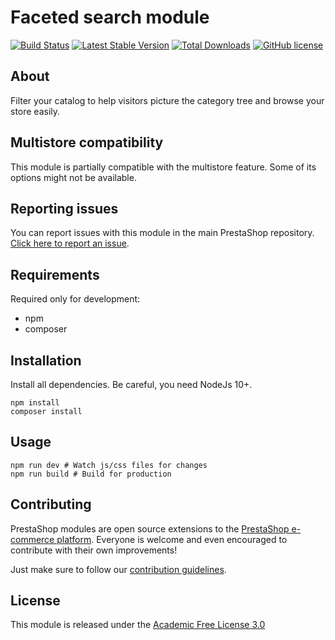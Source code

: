 # Faceted search module

[![Build Status](https://travis-ci.com/PrestaShop/ps_facetedsearch.svg?branch=master)](https://travis-ci.com/PrestaShop/ps_facetedsearch)
[![Latest Stable Version](https://poser.pugx.org/PrestaShop/ps_facetedsearch/v)](//packagist.org/packages/PrestaShop/ps_facetedsearch)
[![Total Downloads](https://poser.pugx.org/PrestaShop/ps_facetedsearch/downloads)](//packagist.org/packages/PrestaShop/ps_facetedsearch)
[![GitHub license](https://img.shields.io/github/license/PrestaShop/ps_facetedsearch)](https://github.com/PrestaShop/ps_facetedsearch/LICENSE.md)


## About

Filter your catalog to help visitors picture the category tree and browse your store easily.

## Multistore compatibility

This module is partially compatible with the multistore feature. Some of its options might not be available.

## Reporting issues

You can report issues with this module in the main PrestaShop repository. [Click here to report an issue][report-issue]. 

## Requirements

Required only for development:

- npm
- composer

## Installation

Install all dependencies. Be careful, you need NodeJs 10+.
```
npm install
composer install
```

## Usage

```
npm run dev # Watch js/css files for changes
npm run build # Build for production
```

## Contributing

PrestaShop modules are open source extensions to the [PrestaShop e-commerce platform][prestashop]. Everyone is welcome and even encouraged to contribute with their own improvements!

Just make sure to follow our [contribution guidelines][contribution-guidelines].

## License

This module is released under the [Academic Free License 3.0][AFL-3.0] 

[report-issue]: https://github.com/PrestaShop/PrestaShop/issues/new/choose
[prestashop]: https://www.prestashop.com/
[contribution-guidelines]: https://devdocs.prestashop.com/1.7/contribute/contribution-guidelines/project-modules/
[AFL-3.0]: https://opensource.org/licenses/AFL-3.0
